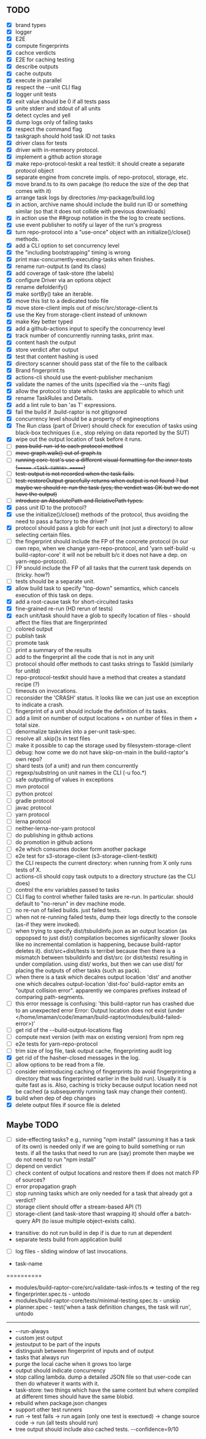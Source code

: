 ## TODO

- [x] brand types
- [x] logger
- [x] E2E
- [x] compute fingerprints
- [x] cachce verdicts
- [x] E2E for caching testing
- [x] describe outputs
- [x] cache outputs
- [x] execute in parallel
- [x] respect the --unit CLI flag
- [x] logger unit tests
- [x] exit value should be 0 if all tests pass
- [x] unite stderr and stdout of all units
- [x] detect cycles and yell
- [x] dump logs only of failing tasks
- [x] respect the command flag
- [x] taskgraph should hold task ID not tasks
- [x] driver class for tests
- [x] driver with in-memeory protocol.
- [x] implement a github action storage
- [x] make repo-protocol-teskit a real testkit: it should create a separate protocol object
- [x] separate engine from concrete impls. of repo-protocol, storage, etc.
- [x] move brand.ts to its own pacakge (to reduce the size of the dep that comes with it)
- [x] arrange task logs by directories <task-log-dir>/my-package/build.log
- [x] in action, archive name should include the build run ID or something similar (so that it does not collide with previous downloads)
- [x] in action use the ##group notation in the the log to create sections.
- [x] use event publisher to notify ui layer of the run's progress
- [x] turn repo-protocol into a "use-once" object with an initialize()/close() methods.
- [x] add a CLI option to set concurrency level
- [x] the "including bootstrapping" timing is wrong
- [x] print max-concurrently-executing-tasks when finishes.
- [x] rename run-output.ts (and its class)
- [x] add coverage of task-store (the labels)
- [x] configure Driver via an options object
- [x] rename defolderify()
- [x] make sortBy() take an iterable.
- [x] move this list to a dedicated todo file
- [x] move store-client impls out of misc/src/storage-client.ts
- [x] use the Key from storage-client instead of unknown
- [x] make Key better typed
- [x] add a github-actions input to specify the concurrency level
- [x] track number of concurrently running tasks, print max.
- [x] content hash the output
- [x] store verdict after output
- [x] test that content hashing is used
- [x] directory scanner should pass stat of the file to the callback
- [x] Brand fingerprint.ts
- [x] actions-cli should use the event-publisher mechanism
- [x] validate the names of the units (specified via the --units flag)
- [x] allow the protocol to state which tasks are applicable to which unit
- [x] rename TaskRules and Details.
- [x] add a lint rule to ban 'as T' expressions.
- [x] fail the build if .build-raptor is not gitignored
- [x] concurrency level should be a property of engineoptions
- [x] The Run class (part of Driver) should check for execution of tasks using black-box techniques (i.e., stop relying on data reported by the SUT)
- [x] wipe out the output location of task before it runs.
- [ ] ~~pass build-run-id to each protocol method~~
- [ ] ~~move graph.walk() out of graph.ts~~
- [ ] ~~running core-test's use a different visual formatting for the inner tests (`===== <task-namne> =====`)~~
- [ ] ~~test: output is not recorded when the task fails.~~
- [ ] ~~test: restoreOutput gracefully returns when output is not found ? but maybe we should re-run the task (yes, the verdict was OK but we do not have the output)~~
- [ ] ~~introduce an AbsolutePath and RelativePath types.~~
- [x] pass unit ID to the protocol?
- [x] use the initialize()/close() methods of the protocol, thus avoiding the need to pass a factory to the driver?
- [x] protocol should pass a glob for each unit (not just a directory) to allow selecting certain files.
- [ ] the fingerprint should include the FP of the concrete protocol (in our own repo, when we change yarn-repo-protocol, and 'yarn self-build -u build-raptor-core' it will not be rebuilt b/c it does not have a dep. on yarn-repo-protocol).
- [ ] FP snould include the FP of all tasks that the current task depends on (tricky. how?)
- [ ] tests should be a separate unit.
- [x] allow build task to specify "top-down" semantics, which cancels execution of this task on deps.
- [x] add a root-cause task for short-circuited tasks
- [x] fine-grained re-run (HD rerun of tests)
- [x] each unit/task should have a glob to specify location of files - should affect the files that are fingerprinted
- [ ] colored output
- [ ] publish task
- [ ] promote task
- [ ] print a summary of the results
- [ ] add to the fingerprint all the code that is not in any unit
- [ ] protocol should offer methods to cast tasks strings to TaskId (similarly for unitId)
- [ ] repo-protocol-testkit should have a method that creates a standatd recipe (?)
- [ ] timeouts on invocations.
- [ ] reconsider the 'CRASH' status. It looks like we can just use an exception to indicate a crash.
- [ ] fingerprint of a unit should include the definition of its tasks.
- [ ] add a limit on number of output locations + on number of files in them + total size.
- [ ] denormalize taskrules into a per-unit task-spec.
- [ ] resolve all .skip()s in test files
- [ ] make it possible to cap the storage used by filesystem-storage-client
- [ ] debug: how come we do not have skip-on-main in the build-raptor's own repo?
- [ ] shard tests (of a unit) and run them concurrently
- [ ] regexp/substring on unit names in the CLI (-u foo.\*)
- [ ] safe outputting of values in exceptions
- [ ] mvn protocol
- [ ] python protcol
- [ ] gradle protocol
- [ ] javac protocol
- [ ] yarn protocol
- [ ] lerna protocol
- [ ] neither-lerna-nor-yarn protocol
- [ ] do publishing in github actions
- [ ] do promotion in github actions
- [ ] e2e which consumes docker form another package
- [ ] e2e test for s3-storage-client (s3-storage-client-testkit)
- [ ] the CLI respects the current directory: when running from X only runs tests of X.
- [ ] actions-cli should copy task outputs to a directory structure (as the CLI does)
- [ ] control the env variables passed to tasks
- [ ] CLI flag to control whether failed tasks are re-run. In particular. should default to "no-rerun" in dev machine mode.
- [ ] no re-run of failed builds. just failed tests.
- [ ] when not re-running failed tests, dump their logs directly to the console (as-if they were invoked).
- [ ] when trying to specify dist/tsbuildinfo.json as an output location (as oppopsed to just dist/) compilation becomes signfiicanlty slower (looks like no incremental comilation is happening, because build-raptor deletes it). dist/src+dist/tests is terribel because then there is a mismatch between tsbuildinfo and dist/src (or dist/tests) resulting in under compilation. using dist/ works, but then we can use dist/ for placing the outputs of other tasks (such as pack).
- [ ] when there is a task which decalres output location 'dist' and another one which decalres output-location 'dist-foo' build-raptor emits an "output collision error". apparently we compares prefixes instead of comparing path-segments.
- [ ] this error message is confusing: 'this build-raptor run has crashed due to an unexpected error Error: Output location <xdist-pack> does not exist (under </home/imaman/code/imaman/build-raptor/modules/build-failed-error>)'
- [ ] get rid of the --build-output-locations flag
- [ ] compute next version (with max on existing version) from npm reg
- [ ] e2e tests for yarn-repo-protocol
- [ ] trim size of log file, task output cache, fingerprinting audit log
- [x] get rid of the hasher-closed messages in the log.
- [ ] allow options to be read from a file.
- [ ] consider reintroducing caching of fingerprints (to avoid fingerprinting a directory that was fingerprinted earlier in the build run). Usually it is quite fast as is. Also, caching is tricky because output location need not be cached (a subsequently running task may change their content).
- [x] build when dep of dep changes
- [x] delete output files if source file is deleted

## Maybe TODO

- [ ] side-effecting tasks? e.g., running "npm install" (assuming it has a task of its own) is needed only if we are going to build something or run tests. if all the tasks that need to run are (say) promote then maybe we do not need to run "npm install"
- [ ] depend on verdict
- [ ] check content of output locations and restore them if does not match FP of sources?
- [ ] error propagation graph
- [ ] stop running tasks which are only needed for a task that already got a verdict?
- [ ] storage client should offer a stream-based API (?)
- [ ] storage-client (and task-store thast wrapping it) should offer a batch-query API (to issue multiple object-exists calls).
- transitive: do not run build in dep if is due to run at dependent
- separate tests build from application build
- [ ] log files - sliding window of last <N> invocations.

* task-name

==========

- modules/build-raptor-core/src/validate-task-infos.ts => testing of the reg
- fingerprinter.spec.ts - untodo
- modules/build-raptor-core/tests/minimal-testing.spec.ts - unskip
- planner.spec - test('when a task definition changes, the task will run', untodo

---

- --run-always
- custom jest output
- jestoutput to be part of the inputs
- distinguish between fingerprint of inputs and of output
- tasks that always run
- purge the local cache when it grows too large
- output should indicate concurrency
- stop calling lambda. dump a detailed JSON file so that user-code can then do whatever it wants with it.
- task-store: two things which have the same content but where compiled at different times should have the same blobid.
- rebuild when package.json changes
- support other test runners
- run -> test fails -> run again (only one test is exectued) -> change source code -> run (all tests should run)
- tree output should include also cached tests.
  --confidence=9/10
